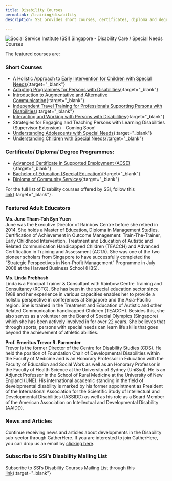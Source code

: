 ```yaml
---
title: Disability Courses
permalink: /training/disability
description: SSI provides short courses, certificates, diploma and degree programmes to help learners empower and help persons with disabilities.

---
```

![Social Service Institute (SSI) Singapore - Disability Care / Special Needs Courses](/images/training/disability_SSI_header-banner-757-x-239px4.jpg)

The featured courses are:

### **Short Courses**

-   [A Holistic Approach to Early Intervention for Children with Special Needs](https://e-services.ncss.gov.sg/Training/Course/TemplateSearch?Keyword=holistic+approach){:target="_blank"}   
-   [Adapting Programmes for Persons with Disabilities](http://e-services.ncss.gov.sg/Training/Course/TemplateSearch?Filter.Keyword=adapting+programmes+for+persons+with+disabilities&Filter.CourseDatesString=&Filter.TypeOfCourse.Value=&Filter.TypeOfCourse.Label=&Filter.CourseSubCategory.Id=&Filter.CourseSubCategory.LogicalName=&Filter.CourseSubCategory.Name=&Filter.CourseSubCategory.ToRemove=){:target="_blank"}   
-   [Introduction to Augmentative and Alternative Communication](http://e-services.ncss.gov.sg/Training/Course/TemplateSearch?Filter.Keyword=Introduction+to+Augmentative+and+Alternative+Communication&Filter.CourseDatesString=&Filter.TypeOfCourse.Value=&Filter.TypeOfCourse.Label=&Filter.CourseSubCategory.Id=&Filter.CourseSubCategory.LogicalName=&Filter.CourseSubCategory.Name=&Filter.CourseSubCategory.ToRemove=){:target="_blank"}   
-   [Independent Travel Training for Professionals Supporting Persons with Disabilities](http://e-services.ncss.gov.sg/Training/Course/TemplateSearch?Filter.Keyword=Independent+Travel+Training+for+Professionals+Supporting+Persons+with+Disabilities&Filter.CourseDatesString=&Filter.TypeOfCourse.Value=&Filter.TypeOfCourse.Label=&Filter.CourseSubCategory.Id=&Filter.CourseSubCategory.LogicalName=&Filter.CourseSubCategory.Name=&Filter.CourseSubCategory.ToRemove=){:target="_blank"}   
-   [Interacting and Working with Persons with Disabilities](https://e-services.ncss.gov.sg/Training/Course/TemplateSearch?Filter.Keyword=Interacting+and+Working+with+Persons+with+Disabilities&Filter.CourseDatesString=&Filter.TypeOfCourse.Value=&Filter.TypeOfCourse.Label=&Filter.CourseSubCategory.Id=&Filter.CourseSubCategory.LogicalName=&Filter.CourseSubCategory.Name=&Filter.CourseSubCategory.ToRemove=){:target="_blank"}   
-   Strategies for Engaging and Teaching Persons with Learning Disabilities (Supervisor Extension) - Coming Soon!
-   [Understanding Adolescents with Special Needs](https://e-services.ncss.gov.sg/Training/Course/TemplateSearch?Keyword=Understanding+adolescents+with+special+needs){:target="_blank"}   
-   [Understanding Children with Special Needs](https://e-services.ncss.gov.sg/Training/Course/TemplateSearch?Keyword=Understanding+children+with+special+needs){:target="_blank"}   

### **Certificate/ Diploma/ Degree Programmes:**

-  [Advanced Certificate in Supported Employment (ACSE)](/training/cet-programmes/advance-certificate-in-supported-employment/){:target="_blank"}   
-   [Bachelor of Education (Special Education)](/training/cet-programmes/bachelor-of-education-(special-education)/){:target="_blank"}   
-   [Diploma of Community Services](/training/cet-programmes/diploma-of-community-services/){:target="_blank"}   

For the full list of Disability courses offered by SSI, follow this  [link](https://e-services.ncss.gov.sg/Training/Course/TemplateSearch?Filter.Keyword=&Filter.CourseDatesString=&Filter.TypeOfCourse.Value=&Filter.TypeOfCourse.Label=&Filter.CourseSubCategory.Id=f4f837bd-290c-e611-810d-000c29e3b091&Filter.CourseSubCategory.LogicalName=nis_coursesubcategory&Filter.CourseSubCategory.Name=Disability&Filter.CourseSubCategory.ToRemove=){:target="_blank"}   .

### **Featured Adult Educators**

**Ms. June Tham-Toh Syn Yuen**  
June was the Executive Director of Rainbow Centre before she retired in 2014. She holds a Master of Education, Diploma in Management Studies, Certification of Achievement in Outcome Management: Train-The-Trainer, Early Childhood Intervention, Treatment and Education of Autistic and Related Communication Handicapped Children (TEACCH) and Advanced Certification in Training and Assessment (ACTA). She was one of the two pioneer scholars from Singapore to have successfully completed the “Strategic Perspectives in Non-Profit Management” Programme in July 2008 at the Harvard Business School (HBS).  
  
**Ms. Linda Prebhash**  
Linda is a Principal Trainer & Consultant with Rainbow Centre Training and Consultancy (RCTC). She has been in the special education sector since 1988 and her experience in various capacities enables her to provide a holistic perspective in conferences at Singapore and the Asia-Pacific region. She is trained in the Treatment and Education of Autistic and other Related Communication handicapped Children (TEACCH). Besides this, she also serves as a volunteer on the Board of Special Olympics (Singapore) which she has been actively involved in for over 22 years. She believes that through sports, persons with special needs can learn life skills that goes beyond the achievement of athletic abilities.  
  
**Prof. Emeritus Trevor R. Parmenter**  
Trevor is the former Director of the Centre for Disability Studies (CDS). He held the position of Foundation Chair of Developmental Disabilities within the Faculty of Medicine and is an Honorary Professor in Education with the Faculty of Education and Social Work as well as an Honorary Professor in the Faculty of Health Science at the University of Sydney (UniSyd). He is an Adjunct Professor in the School of Rural Medicine at the University of New England (UNE). His international academic standing in the field of developmental disability is marked by his former appointment as President of the International Association for the Scientific Study of Intellectual and Developmental Disabilities (IASSIDD) as well as his role as a Board Member of the American Association on Intellectual and Developmental Disability (AAIDD).

### **News and Articles**

Continue receiving news and articles about developments in the Disability sub-sector through GatherHere. If you are interested to join GatherHere, you can drop us an email by [clicking here](mailto:techservices1@gatherhere.sg).

### **Subscribe to SSI’s Disability Mailing List**

Subscribe to SSI’s Disability Courses Mailing List through this [link](https://form.gov.sg/606d885c443a2c0011794b5c){:target="_blank"}   

